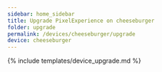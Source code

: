 ```yaml
---
sidebar: home_sidebar
title: Upgrade PixelExperience on cheeseburger
folder: upgrade
permalink: /devices/cheeseburger/upgrade
device: cheeseburger
---
```

{% include templates/device_upgrade.md %}
